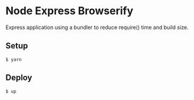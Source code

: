 
# Node Express Browserify

Express application using a bundler to reduce require() time and build size.

## Setup

```
$ yarn
```

## Deploy

```
$ up
```
